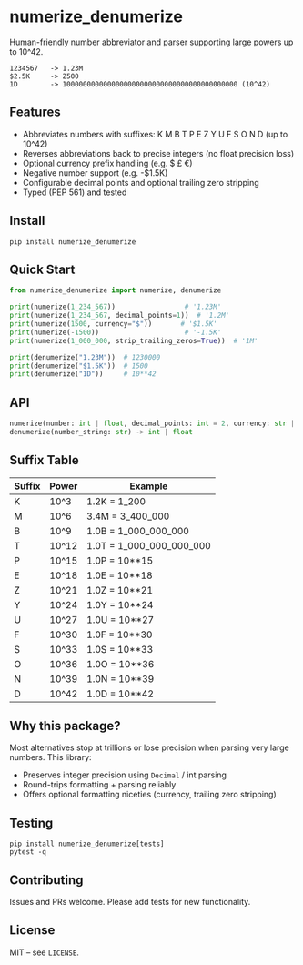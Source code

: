 # numerize_denumerize

Human-friendly number abbreviator and parser supporting large powers up to 10^42.

```
1234567   -> 1.23M
$2.5K     -> 2500
1D        -> 1000000000000000000000000000000000000000000 (10^42)
```

## Features

- Abbreviates numbers with suffixes: K M B T P E Z Y U F S O N D (up to 10^42)
- Reverses abbreviations back to precise integers (no float precision loss)
- Optional currency prefix handling (e.g. $ £ €)
- Negative number support (e.g. -$1.5K)
- Configurable decimal points and optional trailing zero stripping
- Typed (PEP 561) and tested

## Install

```
pip install numerize_denumerize
```

## Quick Start

```python
from numerize_denumerize import numerize, denumerize

print(numerize(1_234_567))                 # '1.23M'
print(numerize(1_234_567, decimal_points=1))  # '1.2M'
print(numerize(1500, currency="$"))       # '$1.5K'
print(numerize(-1500))                     # '-1.5K'
print(numerize(1_000_000, strip_trailing_zeros=True))  # '1M'

print(denumerize("1.23M"))  # 1230000
print(denumerize("$1.5K"))  # 1500
print(denumerize("1D"))     # 10**42
```

## API

```python
numerize(number: int | float, decimal_points: int = 2, currency: str | None = None, strip_trailing_zeros: bool = False) -> int | float | str
denumerize(number_string: str) -> int | float
```

## Suffix Table

| Suffix | Power | Example                  |
| ------ | ----- | ------------------------ |
| K      | 10^3  | 1.2K = 1_200             |
| M      | 10^6  | 3.4M = 3_400_000         |
| B      | 10^9  | 1.0B = 1_000_000_000     |
| T      | 10^12 | 1.0T = 1_000_000_000_000 |
| P      | 10^15 | 1.0P = 10\*\*15          |
| E      | 10^18 | 1.0E = 10\*\*18          |
| Z      | 10^21 | 1.0Z = 10\*\*21          |
| Y      | 10^24 | 1.0Y = 10\*\*24          |
| U      | 10^27 | 1.0U = 10\*\*27          |
| F      | 10^30 | 1.0F = 10\*\*30          |
| S      | 10^33 | 1.0S = 10\*\*33          |
| O      | 10^36 | 1.0O = 10\*\*36          |
| N      | 10^39 | 1.0N = 10\*\*39          |
| D      | 10^42 | 1.0D = 10\*\*42          |

## Why this package?

Most alternatives stop at trillions or lose precision when parsing very large numbers. This library:

- Preserves integer precision using `Decimal` / int parsing
- Round-trips formatting + parsing reliably
- Offers optional formatting niceties (currency, trailing zero stripping)

## Testing

```
pip install numerize_denumerize[tests]
pytest -q
```

## Contributing

Issues and PRs welcome. Please add tests for new functionality.

## License

MIT – see `LICENSE`.
